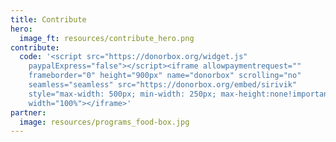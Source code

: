 ```yaml
---
title: Contribute
hero:
  image_ft: resources/contribute_hero.png
contribute:
  code: '<script src="https://donorbox.org/widget.js"
    paypalExpress="false"></script><iframe allowpaymentrequest=""
    frameborder="0" height="900px" name="donorbox" scrolling="no"
    seamless="seamless" src="https://donorbox.org/embed/sirivik"
    style="max-width: 500px; min-width: 250px; max-height:none!important"
    width="100%"></iframe>'
partner:
  image: resources/programs_food-box.jpg
---
```

